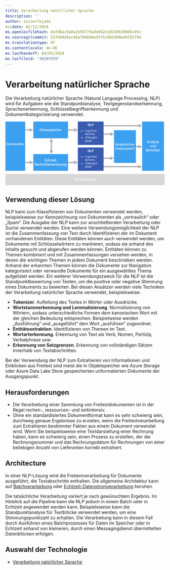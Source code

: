 ```yaml
---
title: Verarbeitung natürlicher Sprache
description: ''
author: zoinerTejada
ms:date: 02/12/2018
ms.openlocfilehash: 0afd8ac9a8a2e56f79ade0b2e10328630866c03c
ms.sourcegitcommit: 51f49026ec46af0860de55f6c082490e46792794
ms.translationtype: HT
ms.contentlocale: de-DE
ms.lasthandoff: 04/03/2018
ms.locfileid: "30297970"
---
```

# <a name="natural-language-processing"></a>Verarbeitung natürlicher Sprache

Die Verarbeitung natürlicher Sprache (Natural Language Processing, NLP) wird für Aufgaben wie die Standpunktanalyse, Textgegenstandserkennung, Sprachenerkennung, Schlüsselbegriffserkennung und Dokumentkategorisierung verwendet.

![](./images/nlp-pipeline.png)

## <a name="when-to-use-this-solution"></a>Verwendung dieser Lösung

NLP kann zum Klassifizieren von Dokumenten verwendet werden, beispielsweise zur Kennzeichnung von Dokumenten als „vertraulich“ oder „Spam“. Die Ausgabe der NLP kann zur anschließenden Verarbeitung oder Suche verwendet werden. Eine weitere Verwendungsmöglichkeit der NLP ist die Zusammenfassung von Text durch Identifizieren der im Dokument vorhandenen Entitäten. Diese Entitäten können auch verwendet werden, um Dokumente mit Schlüsselwörtern zu markieren, sodass sie anhand des Inhalts gesucht und abgerufen werden können. Entitäten können zu Themen kombiniert und mit Zusammenfassungen versehen werden, in denen die wichtigen Themen in jedem Dokument beschrieben werden. Anhand der erkannten Themen können die Dokumente zur Navigation kategorisiert oder verwandte Dokumente für ein ausgewähltes Thema aufgelistet werden. Ein weiterer Verwendungszweck für die NLP ist die Standpunktbewertung von Texten, um die positive oder negative Stimmung eines Dokuments zu bewerten. Bei diesen Ansätzen werden viele Techniken der Verarbeitung natürlicher Sprache verwendet, beispielsweise: 

- **Tokenizer**. Aufteilung des Textes in Wörter oder Ausdrücke.
- **Wortstammerkennung und Lemmatisierung**. Normalisierung von Wörtern, sodass unterschiedliche Formen dem kanonischen Wort mit der gleichen Bedeutung entsprechen. Beispielweise werden „Ausführung“ und „ausgeführt“ dem Wort „ausführen“ zugeordnet. 
- **Entitätsextraktion**. Identifizieren von Themen im Text.
- **Wortarterkennung**. Erkennung von Text als Verb, Nomen, Partizip, Verbalphrase usw.
- **Erkennung von Satzgrenzen**. Erkennung von vollständigen Sätzen innerhalb von Textabschnitten.

Bei der Verwendung der NLP zum Extrahieren von Informationen und Einblicken aus Freitext sind meist die in Objektspeicher wie Azure Storage oder Azure Data Lake Store gespeicherten unformatierten Dokumente der Ausgangspunkt. 

## <a name="challenges"></a>Herausforderungen

- Die Verarbeitung einer Sammlung von Freitextdokumenten ist in der Regel rechen-, ressourcen- und zeitintensiv.
- Ohne ein standardisiertes Dokumentformat kann es sehr schwierig sein, durchweg genaue Ergebnisse zu erzielen, wenn die Freitextverarbeitung zum Extrahieren bestimmter Fakten aus einem Dokument verwendet wird. Wenn Sie beispielsweise eine Textdarstellung einer Rechnung haben, kann es schwierig sein, einen Prozess zu erstellen, der die Rechnungsnummer und das Rechnungsdatum für Rechnungen von einer beliebigen Anzahl von Lieferanten korrekt extrahiert.

## <a name="architecture"></a>Architecture

In einer NLP-Lösung wird die Freitextverarbeitung für Dokumente ausgeführt, die Textabschnitte enthalten. Die allgemeine Architektur kann auf [Batchverarbeitung](../big-data/batch-processing.md) oder [Echtzeit-Datenstromverarbeitung](../big-data/real-time-processing.md) beruhen.

Die tatsächliche Verarbeitung variiert je nach gewünschtem Ergebnis. Im Hinblick auf die Pipeline kann die NLP jedoch in einem Batch oder in Echtzeit angewendet werden kann. Beispielsweise kann die Standpunktanalyse für Textblöcke verwendet werden, um eine Stimmungspunktzahl zu erhalten. Die Verarbeitung kann in diesem Fall durch Ausführen eines Batchprozesses für Daten im Speicher oder in Echtzeit anhand von kleineren, durch einen Messagingdienst übermittelten Datenblöcken erfolgen.

## <a name="technology-choices"></a>Auswahl der Technologie

- [Verarbeitung natürlicher Sprache](../technology-choices/natural-language-processing.md)